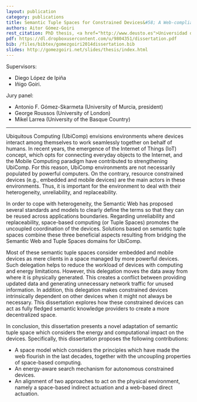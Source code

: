 ```yaml
--- 
layout: publication
category: publications
title: Semantic Tuple Spaces for Constrained Devices&#58; A Web-compliant Vision
authors: Aitor Gómez-Goiri
rest_citation: PhD thesis, <a href="http://www.deusto.es">Universidad de Deusto</a>, June 16th, 2014.
pdf: https://dl.dropboxusercontent.com/u/9804351/dissertation.pdf
bib: /files/bibtex/gomezgoiri2014dissertation.bib
slides: http://gomezgoiri.net/slides/thesis/index.html
--- 
```


Supervisors:

* Diego López de Ipiña
* Iñigo Goiri.

Jury panel:

* Antonio F. Gómez-Skarmeta (University of Murcia, president)
* George Roussos (University of London)
* Mikel Larrea (University of the Basque Country)

<hr />


Ubiquitous Computing (UbiComp) envisions environments where devices interact among themselves to work seamlessly together on behalf of humans.
In recent years, the emergence of the Internet of Things (IoT) concept, which opts for connecting everyday objects to the Internet, and the Mobile Computing paradigm have contributed to strengthening UbiComp.
For this reason, UbiComp environments are not necessarily populated by powerful computers.
On the contrary, resource constrained devices (e.g., embedded and mobile devices) are the main actors in these environments.
Thus, it is important for the environment to deal with their heterogeneity, unreliability, and replaceability.


In order to cope with heterogeneity, the Semantic Web has proposed several standards and models to clearly define the terms so that they can be reused across applications boundaries.
Regarding unreliability and replaceability, space-based computing (or Tuple Spaces) promotes the uncoupled coordination of the devices.
Solutions based on semantic tuple spaces combine these three beneficial aspects resulting from bridging the Semantic Web and Tuple Spaces domains for UbiComp.

Most of these semantic tuple spaces consider embedded and mobile devices as mere clients in a space managed by more powerful devices.
Such delegation helps to reduce the workload of devices with computing and energy limitations.
However,  this delegation moves the data away from where it is physically generated.
This creates a conflict between providing updated data and generating unnecessary network traffic for unused information.
In addition, this delegation makes constrained devices intrinsically dependent on other devices when it might not always be necessary.
This dissertation explores how these constrained devices can act as fully fledged semantic knowledge providers to create a more decentralized space.

In conclusion, this dissertation presents a novel adaptation of semantic tuple space which considers the energy and computational impact on the devices.
Specifically, this dissertation proposes the following contributions:

* A space model which considers the principles which have made the web flourish in the last decades, together with the uncoupling properties of space-based computing.
* An energy-aware search mechanism for autonomous constrained devices.
* An alignment of two approaches to act on the physical environment, namely a space-based indirect actuation and a web-based direct actuation.
